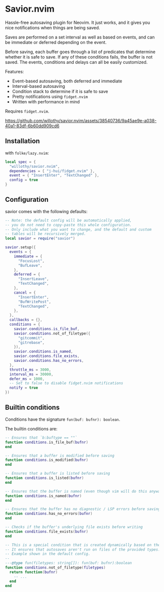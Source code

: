 # Savior.nvim

Hassle-free autosaving plugin for Neovim. It just works, and it gives you nice notifications when things are being saved.

Saves are performed on a set interval as well as based on events, and can be immediate or deferred depending on the event.

Before saving, each buffer goes through a list of predicates that determine whether it is safe to save. If any of these conditions fails,
the buffer is not saved. The events, conditions and delays can all be easily customized.

Features:

- Event-based autosaving, both deferred and immediate
- Interval-based autosaving
- Condition stack to determine if it is safe to save
- Pretty notifications using `fidget.nvim`
- Written with performance in mind

Requires `fidget.nvim`.

<!-- panvimdoc-ignore-start -->

<https://github.com/willothy/savior.nvim/assets/38540736/9a45ae9e-a038-40a1-83df-6b60dd909cd6>

<!-- panvimdoc-ignore-end -->

## Installation

with `folke/lazy.nvim`:

```lua
local spec = {
  "willothy/savior.nvim",
  dependencies = { "j-hui/fidget.nvim" },
  event = { "InsertEnter", "TextChanged" },
  config = true
}
```

## Configuration

savior comes with the following defaults:

```lua
-- Note: the default config will be automatically applied,
-- you do not need to copy-paste this whole configuration.
-- Only include what you want to change, and the default and custom
-- tables will be recursively merged.
local savior = require("savior")

savior.setup({
  events = {
    immediate = {
      "FocusLost",
      "BufLeave",
    },
    deferred = {
      "InsertLeave",
      "TextChanged",
    },
    cancel = {
      "InsertEnter",
      "BufWritePost",
      "TextChanged",
    },
  },
  callbacks = {},
  conditions = {
    savior.conditions.is_file_buf,
    savior.conditions.not_of_filetype({
      "gitcommit",
      "gitrebase",
    }),
    savior.conditions.is_named,
    savior.conditions.file_exists,
    savior.conditions.has_no_errors,
  },
  throttle_ms = 3000,
  interval_ms = 30000,
  defer_ms = 1000,
  -- Set to false to disable fidget.nvim notifications
  notify = true
})
```

## Builtin conditions

Conditions have the signature `fun(buf: bufnr): boolean`.

The builtin conditions are:

```lua
-- Ensures that `b:buftype == ""`
function conditions.is_file_buf(bufnr)
end
```

```lua
-- Ensures that a buffer is modified before saving
function conditions.is_modified(bufnr)
end
```

```lua
-- Ensures that a buffer is listed before saving
function conditions.is_listed(bufnr)
end
```

```lua
-- Ensures that the buffer is named (even though vim will do this anyways, we want to silence the warning)
function conditions.is_named(bufnr)
end
```

```lua
-- Ensures that the buffer has no diagnostic / LSP errors before saving
function conditions.has_no_errors(bufnr)
end
```

```lua
-- Checks if the buffer's underlying file exists before writing
function conditions.file_exists(bufnr)
end
```

```lua
-- This is a special condition that is created dynamically based on the filetypes provided.
-- It ensures that autosaves aren't run on files of the provided types.
-- Example shown in the default config.
--
---@type fun(filetypes: string[]): fun(buf: bufnr):boolean
function conditions.not_of_filetype(filetypes)
  return function(bufnr)
    -- ...
  end
end
```
